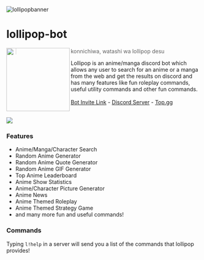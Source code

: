 ![lollipopbanner](https://user-images.githubusercontent.com/47650058/147891305-58aa09b6-2053-4180-9a9a-8c09826567f1.png)

# lollipop-bot

<img src="https://i.imgur.com/hHNVR67.jpeg" width=165 align="left"/>

> konnichiwa, watashi wa lollipop desu <br>

Lollipop is an anime/manga discord bot which allows any user to search for an anime or a manga from the web and get the results on discord and has many features like fun roleplay commands, useful utility commands and other fun commands. <br><br>
[Bot Invite Link](https://discord.com/api/oauth2/authorize?client_id=919061572649910292&permissions=1524444294464&scope=bot%20applications.commands) - [Discord Server](https://discord.gg/3ZDpPyR) - [Top.gg](https://top.gg/bot/919061572649910292)

<br>

<a href="https://top.gg/bot/919061572649910292">
  <img src="https://top.gg/api/widget/919061572649910292.svg">
</a>

<br>

### Features
- Anime/Manga/Character Search
- Random Anime Generator
- Random Anime Quote Generator
- Random Anime GIF Generator
- Top Anime Leaderboard
- Anime Show Statistics
- Anime/Character Picture Generator
- Anime News
- Anime Themed Roleplay
- Anime Themed Strategy Game
- and many more fun and useful commands!

### Commands
Typing `l!help` in a server will send you a list of the commands that lollipop provides!


